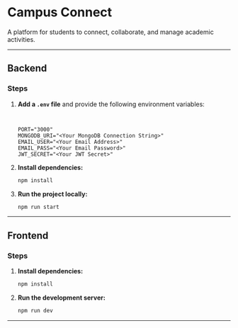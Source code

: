 # Campus Connect

A platform for students to connect, collaborate, and manage academic activities.

---

## Backend

### Steps

1. **Add a ****`.env`**** file** and provide the following environment variables:

   ```env


   PORT="3000"
   MONGODB_URI="<Your MongoDB Connection String>"
   EMAIL_USER="<Your Email Address>"
   EMAIL_PASS="<Your Email Password>"
   JWT_SECRET="<Your JWT Secret>"
   ```

2. **Install dependencies:**

   ```bash
   npm install
   ```

3. **Run the project locally:**

   ```bash
   npm run start
   ```

---

## Frontend

### Steps

1. **Install dependencies:**

   ```bash
   npm install
   ```

2. **Run the development server:**

   ```bash
   npm run dev
   ```

---



